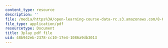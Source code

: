 ```yaml
---
content_type: resource
description: ''
file: /media/https%3A/open-learning-course-data-rc.s3.amazonaws.com/8-06-quantum-physics-iii-spring-2018/48b942eb2378cc1017e41086a9db3013_9JhX_UNcQvE.pdf
file_type: application/pdf
resourcetype: Document
title: 3play pdf file
uid: 48b942eb-2378-cc10-17e4-1086a9db3013
---
```

